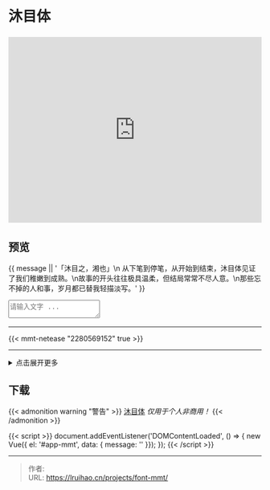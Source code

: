 # 沐目体


<!-- markdownlint-disable MD033 -->

<iframe class="manuscript" src="https://hw.xiezixiansheng.com/mobile.php?c=Grzkreader&a=fontshowPics&u=qbfRl8gPF2s-&z=Kqz%2FRroVGYc-" style="width: 100%;height: 370px;margin-top: .25rem;" frameborder="0" allowfullscreen></iframe>

<!--more-->

## 预览

<div id="app-mmt" v-cloak>
  <p class="live-content">{{ message || '「沐目之，湘也」\n 从下笔到停笔，从开始到结束，沐目体见证了我们稚嫩到成熟。\n故事的开头往往极具温柔，但结局常常不尽人意。\n那些忘不掉的人和事，岁月都已替我轻描淡写。' }}</p>
  <textarea class="live-textarea" v-model="message" placeholder="请输入文字 ..."></textarea>
</div>

---

{{< mmt-netease "2280569152" true >}}

---

<details close>
  <summary>点击展开更多</summary>

{{< music server="tencent" type="playlist" id="8305844774" loop="all" list-folded="true">}}

<div class="preview-lyric">

|   《富士山下》   |   《爱情转移》   |
| :--------------: | :--------------: |
| 前尘硬化像石头  | 阳光在身上流转  |
| 随缘地抛下便逃走 | 等所有业障被原谅 |
|    我绝不罕有    |    爱情不停站    |
| 往街里绕过一周  | 想开往地老天荒  |
|    我便化乌有    |    需要多勇敢    |
|    你还嫌不够    |    你不要失望    |
| 我把这陈年风褛  | 荡气回肠是为了  |
|    送赠你解咒    |    最美的平凡    |

</div>

![word](images/word1.png)

<div class="preview-images">

![preview](images/preview.png)
![mobile setting](images/setting.png)
![wechat](images/wechat.png)

</div>

</details>

## 下载

{{< admonition warning "警告" >}}
[沐目体](https://github.com/Lruihao/MMT/releases) _仅用于个人非商用！_
{{< /admonition >}}

{{< script >}}
document.addEventListener('DOMContentLoaded', () => {
new Vue({ el: '#app-mmt', data: { message: '' }});
});
{{< /script >}}


---

> 作者:   
> URL: https://lruihao.cn/projects/font-mmt/  

